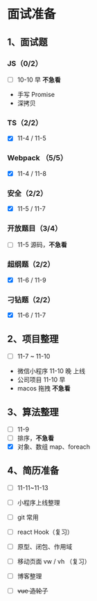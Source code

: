 # 面试准备

## 1、面试题

### JS（0/2）

- [ ] 10-10 早 **不急看**
- 手写 Promise
- 深拷贝

### TS（2/2）

- [x] 11-4 / 11-5

### Webpack （5/5）

- [x] 11-4 / 11-8

### 安全（2/2）

- [x] 11-5 / 11-7

### 开放题目（3/4）

- [ ] 11-5 源码，**不急看**

### 超纲题（2/2）

- [x] 11-6 / 11-9

### 刁钻题（2/2）

- [x] 11-6 / 11-7

## 2、项目整理

- [ ] 11-7 ~ 11-10

- 微信小程序 11-10 晚 上线
- 公司项目 11-10 早
- macos 拖拽 **不急看**

## 3、算法整理

- [ ] 11-9
- [ ] 排序，**不急看**
- [x] 对象、数组 map、foreach

## 4、简历准备

- [ ] 11-11~11-13

- [ ] 小程序上线整理
- [ ] git 常用
- [ ] react Hook（复习）
- [ ] 原型、闭包、作用域
- [ ] 移动页面 vw / vh （复习）
- [ ] 博客整理
- [ ] ~~vue 造轮子~~